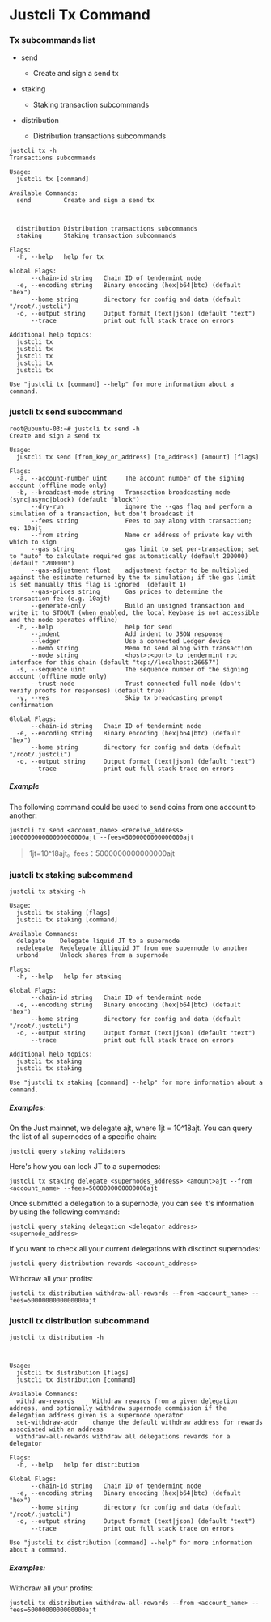# Justcli Tx Command





### Tx subcommands list

- send         
  - Create and sign a send tx

- staking      
  - Staking transaction subcommands

- distribution 
  - Distribution transactions subcommands



```shell
justcli tx -h
Transactions subcommands

Usage:
  justcli tx [command]

Available Commands:
  send         Create and sign a send tx
              
              
              
  distribution Distribution transactions subcommands
  staking      Staking transaction subcommands

Flags:
  -h, --help   help for tx

Global Flags:
      --chain-id string   Chain ID of tendermint node
  -e, --encoding string   Binary encoding (hex|b64|btc) (default "hex")
      --home string       directory for config and data (default "/root/.justcli")
  -o, --output string     Output format (text|json) (default "text")
      --trace             print out full stack trace on errors

Additional help topics:
  justcli tx      
  justcli tx      
  justcli tx      
  justcli tx      
  justcli tx      

Use "justcli tx [command] --help" for more information about a command.
```



### justcli tx send subcommand



```shell
root@ubuntu-03:~# justcli tx send -h
Create and sign a send tx

Usage:
  justcli tx send [from_key_or_address] [to_address] [amount] [flags]

Flags:
  -a, --account-number uint     The account number of the signing account (offline mode only)
  -b, --broadcast-mode string   Transaction broadcasting mode (sync|async|block) (default "block")
      --dry-run                 ignore the --gas flag and perform a simulation of a transaction, but don't broadcast it
      --fees string             Fees to pay along with transaction; eg: 10ajt
      --from string             Name or address of private key with which to sign
      --gas string              gas limit to set per-transaction; set to "auto" to calculate required gas automatically (default 200000) (default "200000")
      --gas-adjustment float    adjustment factor to be multiplied against the estimate returned by the tx simulation; if the gas limit is set manually this flag is ignored  (default 1)
      --gas-prices string       Gas prices to determine the transaction fee (e.g. 10ajt)
      --generate-only           Build an unsigned transaction and write it to STDOUT (when enabled, the local Keybase is not accessible and the node operates offline)
  -h, --help                    help for send
      --indent                  Add indent to JSON response
      --ledger                  Use a connected Ledger device
      --memo string             Memo to send along with transaction
      --node string             <host>:<port> to tendermint rpc interface for this chain (default "tcp://localhost:26657")
  -s, --sequence uint           The sequence number of the signing account (offline mode only)
      --trust-node              Trust connected full node (don't verify proofs for responses) (default true)
  -y, --yes                     Skip tx broadcasting prompt confirmation

Global Flags:
      --chain-id string   Chain ID of tendermint node
  -e, --encoding string   Binary encoding (hex|b64|btc) (default "hex")
      --home string       directory for config and data (default "/root/.justcli")
  -o, --output string     Output format (text|json) (default "text")
      --trace             print out full stack trace on errors

```



##### Example

The following command could be used to send coins from one account to another:

```
justcli tx send <account_name> <receive_address> 100000000000000000000ajt --fees=5000000000000000ajt
```

> 1jt=10^18ajt。fees：5000000000000000ajt



### justcli tx staking subcommand



```
justcli tx staking -h

Usage:
  justcli tx staking [flags]
  justcli tx staking [command]

Available Commands:
  delegate    Delegate liquid JT to a supernode
  redelegate  Redelegate illiquid JT from one supernode to another
  unbond      Unlock shares from a supernode

Flags:
  -h, --help   help for staking

Global Flags:
      --chain-id string   Chain ID of tendermint node
  -e, --encoding string   Binary encoding (hex|b64|btc) (default "hex")
      --home string       directory for config and data (default "/root/.justcli")
  -o, --output string     Output format (text|json) (default "text")
      --trace             print out full stack trace on errors

Additional help topics:
  justcli tx staking  
  justcli tx staking  

Use "justcli tx staking [command] --help" for more information about a command.
```



##### Examples: 

On the Just mainnet, we delegate ajt, where 1jt = 10^18ajt. You can query the list of all supernodes of a specific chain:
```
justcli query staking validators
```
 Here's how you can lock JT to a supernodes:
```
justcli tx staking delegate <supernodes_address> <amount>ajt --from <account_name> --fees=5000000000000000ajt
```
Once submitted a delegation to a supernode, you can see it's information by using the following command:
```
justcli query staking delegation <delegator_address> <supernode_address>
```
If you want to check all your current delegations with disctinct supernodes:
```
justcli query distribution rewards <account_address>
```
Withdraw all your profits:
```
justcli tx distribution withdraw-all-rewards --from <account_name> --fees=5000000000000000ajt
```



### justcli tx distribution subcommand



```
justcli tx distribution -h



Usage:
  justcli tx distribution [flags]
  justcli tx distribution [command]

Available Commands:
  withdraw-rewards     Withdraw rewards from a given delegation address, and optionally withdraw supernode commission if the delegation address given is a supernode operator
  set-withdraw-addr    change the default withdraw address for rewards associated with an address
  withdraw-all-rewards withdraw all delegations rewards for a delegator

Flags:
  -h, --help   help for distribution

Global Flags:
      --chain-id string   Chain ID of tendermint node
  -e, --encoding string   Binary encoding (hex|b64|btc) (default "hex")
      --home string       directory for config and data (default "/root/.justcli")
  -o, --output string     Output format (text|json) (default "text")
      --trace             print out full stack trace on errors

Use "justcli tx distribution [command] --help" for more information about a command.
```



##### Examples:

Withdraw all your profits:

```
justcli tx distribution withdraw-all-rewards --from <account_name> --fees=5000000000000000ajt
```



